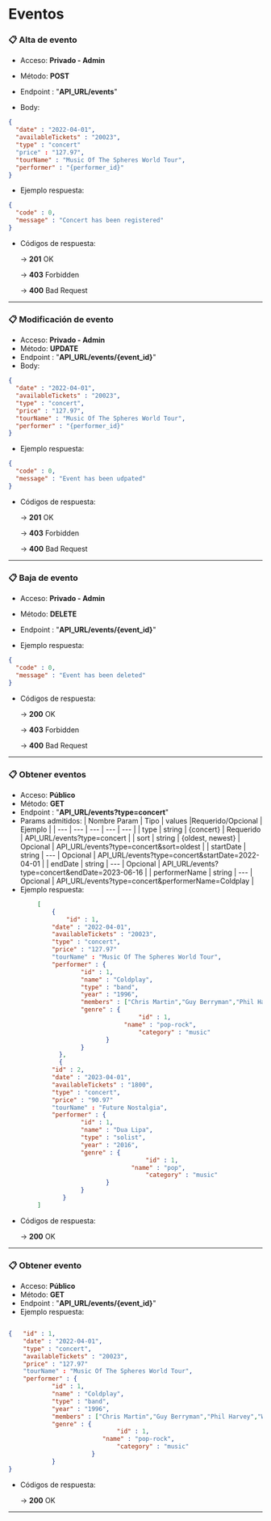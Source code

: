 # Eventos

### 📋 Alta de evento

- Acceso: **Privado - Admin**
- Método: **POST**
- Endpoint : "**API_URL/events**"

- Body:

```json
{
  "date" : "2022-04-01",
  "availableTickets" : "20023",
  "type" : "concert"
  "price" : "127.97",
  "tourName" : "Music Of The Spheres World Tour",
  "performer" : "{performer_id}"
}
```

- Ejemplo respuesta:

```json
{
  "code" : 0,
  "message" : "Concert has been registered"
}
```

- Códigos de respuesta:
    
    → **201** OK
    
    → **403** Forbidden

    → **400** Bad Request
---

### 📋 Modificación de evento

- Acceso: **Privado - Admin**
- Método: **UPDATE**
- Endpoint : "**API_URL/events/{event_id}**"
- Body:

```json
{
  "date" : "2022-04-01",
  "availableTickets" : "20023",
  "type" : "concert",
  "price" : "127.97",
  "tourName" : "Music Of The Spheres World Tour",
  "performer" : "{performer_id}"
}
```

- Ejemplo respuesta:

```json
{
  "code" : 0,
  "message" : "Event has been udpated"
}
```

- Códigos de respuesta:
    
    → **201** OK
    
    → **403** Forbidden
    
    → **400** Bad Request

---

### 📋 Baja de evento

- Acceso: **Privado - Admin**
- Método: **DELETE**
- Endpoint : "**API_URL/events/{event_id}**"

- Ejemplo respuesta:

```json
{
  "code" : 0,
  "message" : "Event has been deleted"
}
```

- Códigos de respuesta:
    
    → **200** OK
    
    → **403** Forbidden
    
    → **400** Bad Request

---

### 📋 Obtener eventos

- Acceso: **Público**
- Método: **GET**
- Endpoint : "**API_URL/events?type=concert**"
- Params admitidos:
	| Nombre Param | Tipo | values |Requerido/Opcional | Ejemplo | 
	| --- | --- | --- | --- | --- |
	| type | string | {concert} | Requerido | API_URL/events?type=concert |
	| sort | string | {oldest, newest} | Opcional | API_URL/events?type=concert&sort=oldest |
	| startDate | string | --- | Opcional | API_URL/events?type=concert&startDate=2022-04-01 |
	| endDate | string | --- | Opcional | API_URL/events?type=concert&endDate=2023-06-16 |
	| performerName | string | --- | Opcional | API_URL/events?type=concert&performerName=Coldplay |
- Ejemplo respuesta:
```json
		[
		    {
		    	"id" : 1,
  			"date" : "2022-04-01",
			"availableTickets" : "20023",
			"type" : "concert",
	  		"price" : "127.97"
  			"tourName" : "Music Of The Spheres World Tour",
  			"performer" : {
  					"id" : 1,
  					"name" : "Coldplay",
  					"type" : "band",
  					"year" : "1996",
  					"members" : ["Chris Martin","Guy Berryman","Phil Harvey","Will Champion","Jon Buckland"],
					"genre" : {
    		      				  	"id" : 1,
   		      					"name" : "pop-rock",
    		      					"category" : "music"
		   				   }
   					}
		      },
		      {	
	 		"id" : 2,
  			"date" : "2023-04-01",
			"availableTickets" : "1800",
			"type" : "concert",
		  	"price" : "90.97"
  			"tourName" : "Future Nostalgia",
	  		"performer" : {
  				   	"id" : 1,
  					"name" : "Dua Lipa",
  					"type" : "solist",
  					"year" : "2016",
					"genre" : {
    		      				      "id" : 1,
   		      				      "name" : "pop",
    		      				      "category" : "music"
		   			 	   }
   					}
		       }
		]
```

- Códigos de respuesta:
    
    → **200** OK

---

### 📋 Obtener evento

- Acceso: **Público**
- Método: **GET**
- Endpoint : "**API_URL/events/{event_id}**"
- Ejemplo respuesta:
```json

{	"id" : 1,
  	"date" : "2022-04-01",
	"type" : "concert",
	"availableTickets" : "20023",
	"price" : "127.97"
  	"tourName" : "Music Of The Spheres World Tour",
  	"performer" : {
  			"id" : 1,
  			"name" : "Coldplay",
  			"type" : "band",
  			"year" : "1996",
  			"members" : ["Chris Martin","Guy Berryman","Phil Harvey","Will Champion","Jon Buckland"],
			"genre" : {
    		      		      "id" : 1,
   		      		      "name" : "pop-rock",
    		      		      "category" : "music"
		   	           }
   			}
}	
```

- Códigos de respuesta:
    
    → **200** OK

---
	
